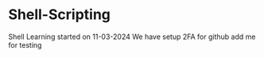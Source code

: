 # Shell-Scripting
Shell Learning started on 11-03-2024
We have setup 2FA for github
add me for testing
